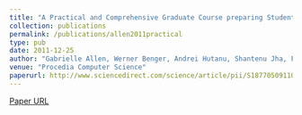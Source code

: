 ```yaml
---
title: "A Practical and Comprehensive Graduate Course preparing Students for Research involving Scientific Computing"
collection: publications
permalink: /publications/allen2011practical
type: pub
date: 2011-12-25
author: "Gabrielle Allen, Werner Benger, Andrei Hutanu, Shantenu Jha, Frank Loffler and Erik Schnetter"
venue: "Procedia Computer Science"
paperurl: http://www.sciencedirect.com/science/article/pii/S1877050911002687
---
```


[Paper URL](http://www.sciencedirect.com/science/article/pii/S1877050911002687)
